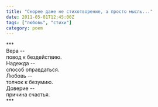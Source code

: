 ```yaml
---
title: "Скорее даже не стихотворение, а просто мысль..."
date: 2011-05-01T12:45:00Z
tags: ["любовь", "стихи"]
category: poem
---
```


\*\*\*  
Вера --  
повод к бездействию.  
Надежда --  
способ оправдаться.  
Любовь --  
толчок к безумию.  
Доверие --  
причина счастья.  
\*\*\*


